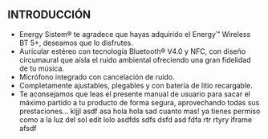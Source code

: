 INTRODUCCIÓN
--------------
* Energy Sistem® te agradece que hayas adquirido el Energy™ Wireless BT 5+, deseamos que lo disfrutes.
* Auricular estéreo con tecnología Bluetooth® V4.0 y NFC, con diseño circumaural que aísla el ruido ambiental ofreciendo una gran fidelidad de tu música. 
* Micrófono integrado con cancelación de ruido. 
* Completamente ajustables, plegables y con batería de litio recargable.
* Te aconsejamos que leas el presente manual de usuario para sacar el máximo partido a tu producto de forma segura, aprovechando todas sus prestaciones...
kljjl asdf asa
hola hola sad
cuanto mas!
ya tienes permiso
como a la luz del sol
edit
lolo
asdfds sdfs dsfd
asd
fdfa rtr rtyry
iframe
afsdf
